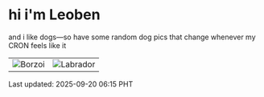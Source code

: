 # hi i'm Leoben

and i like dogs—so have some random dog pics that change whenever my CRON feels like it

|  |  |
|--------|----------|
| ![Borzoi](https://random-dog-vercel.vercel.app/api/random-borzoi?v=1758320149) | ![Labrador](https://random-dog-vercel.vercel.app/api/random-labrador?v=1758320149) |

Last updated: 2025-09-20 06:15 PHT
